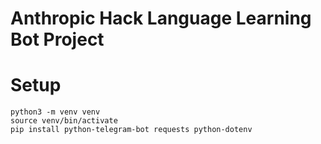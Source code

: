 # Anthropic Hack Language Learning Bot Project

# Setup
```
python3 -m venv venv
source venv/bin/activate
pip install python-telegram-bot requests python-dotenv
```